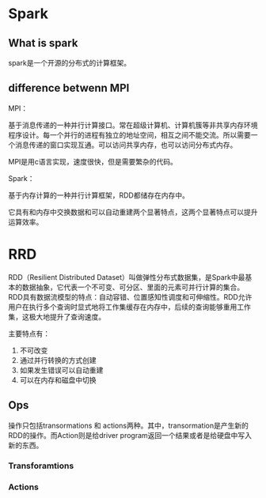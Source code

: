 # Spark

## What is spark

spark是一个开源的分布式的计算框架。

## difference betwenn MPI

MPI：

基于消息传递的一种并行计算接口。常在超级计算机、计算机簇等非共享内存环境程序设计。每一个并行的进程有独立的地址空间，相互之间不能交流。所以需要一个消息传递的窗口实现互通。可以访问共享内存，也可以访问分布式内存。

MPI是用c语言实现，速度很快，但是需要繁杂的代码。

Spark：

基于内存计算的一种并行计算框架，RDD都储存在内存中。

它具有和内存中交换数据和可以自动重建两个显著特点，这两个显著特点可以提升运算效率。

# RRD

RDD（Resilient Distributed Dataset）叫做弹性分布式数据集，是Spark中最基本的数据抽象，它代表一个不可变、可分区、里面的元素可并行计算的集合。RDD具有数据流模型的特点：自动容错、位置感知性调度和可伸缩性。RDD允许用户在执行多个查询时显式地将工作集缓存在内存中，后续的查询能够重用工作集，这极大地提升了查询速度。

主要特点有：

1. 不可改变
2. 通过并行转换的方式创建
3. 如果发生错误可以自动重建
4. 可以在内存和磁盘中切换

## Ops

操作只包括transormations 和 actions两种。其中，transormation是产生新的RDD的操作。而Action则是给driver program返回一个结果或者是给硬盘中写入新的东西。

### Transforamtions

### Actions